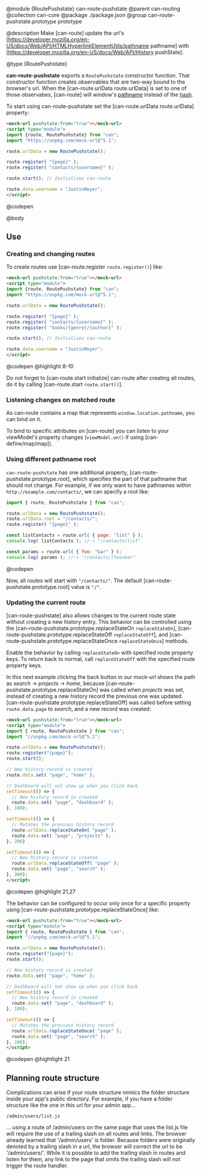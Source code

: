 @module {RoutePushstate} can-route-pushstate
@parent can-routing
@collection can-core
@package ./package.json
@group can-route-pushstate.prototype prototype

@description Make [can-route] update the
url's [https://developer.mozilla.org/en-US/docs/Web/API/HTMLHyperlinkElementUtils/pathname pathname] with
[https://developer.mozilla.org/en-US/docs/Web/API/History pushState].

@type {RoutePushstate}

  __can-route-pushstate__ exports a `RoutePushstate` constructor function. That constructor function creates observables that are
  two-way bound to the browser's url. When the [can-route.urlData route.urlData] is set to one of those observabes, [can-route]
  will window's [pathname](https://developer.mozilla.org/en-US/docs/Web/API/URLUtils.pathname) instead
  of the [hash](https://developer.mozilla.org/en-US/docs/Web/API/URLUtils.hash).

  To start using can-route-pushstate set the [can-route.urlData route.urlData] property:

  ```html
  <mock-url pushstate:from="true"></mock-url>
  <script type="module">
  import {route, RoutePushstate} from "can";
  import "https://unpkg.com/mock-url@^5.1";

  route.urlData = new RoutePushstate();

  route.register( "{page}" );
  route.register( "contacts/{username}" );

  route.start(); // Initializes can-route

  route.data.username = "JustinMeyer";
  </script>
  ```
  @codepen

@body

## Use

### Creating and changing routes

To create routes use [can-route.register `route.register()`] like:

```html
<mock-url pushstate:from="true"></mock-url>
<script type="module">
import {route, RoutePushstate} from "can";
import "https://unpkg.com/mock-url@^5.1";

route.urlData = new RoutePushstate();

route.register( "{page}" );
route.register( "contacts/{username}" );
route.register( "books/{genre}/{author}" );

route.start(); // Initializes can-route

route.data.username = "JustinMeyer";
</script>
```
@codepen
@highlight 8-10

Do not forget to [can-route.start initialize] can-route after creating all routes, do it by calling [can-route.start `route.start()`].

### Listening changes on matched route

As can-route contains a map that represents `window.location.pathname`, you can bind on it.

To bind to specific attributes on [can-route] you can listen to your viewModel's property changes (`viewModel.on()` if using [can-define/map/map]).

### Using different pathname root

`can-route-pushstate` has one additional property, [can-route-pushstate.prototype.root], which specifies the part of that pathname that should not change. For example, if we only want to have pathnames within `http://example.com/contacts/`, we can specify a root like:

```js
import { route, RoutePushstate } from "can";

route.urlData = new RoutePushstate();
route.urlData.root = "/contacts/";
route.register( "{page}" );

const listContacts = route.url( { page: "list" } );
console.log( listContacts ); //-> "/contacts/list"

const params = route.url( { foo: "bar" } );
console.log( params ); //-> "/contacts/?foo=bar"

```
@codepen

Now, all routes will start with `"/contacts/"`. The default [can-route-pushstate.prototype.root] value is `"/"`.

### Updating the current route

[can-route-pushstate] also allows changes to the current route state without creating a new history entry. This behavior can be controlled using the [can-route-pushstate.prototype.replaceStateOn `replaceStateOn`], [can-route-pushstate.prototype.replaceStateOff `replaceStateOff`], and [can-route-pushstate.prototype.replaceStateOnce `replaceStateOnce`] methods.

Enable the behavior by calling `replaceStateOn` with specified route property keys. To return back to normal, call `replaceStateOff` with the specified route property keys.

In this next example clicking the back button in our mock-url shows the path as _search_ -> _projects_ -> _home_, because [can-route-pushstate.prototype.replaceStateOn] was called when _projects_ was set, instead of creating a new history record the previous one was updated. [can-route-pushstate.prototype.replaceStateOff] was called before setting `route.data.page` to _search_, and a new record was created:

```html
<mock-url pushstate:from="true"></mock-url>
<script type="module">
import { route, RoutePushstate } from "can";
import "//unpkg.com/mock-url@^5.1";

route.urlData = new RoutePushstate();
route.register("{page}");
route.start();

// New history record is created
route.data.set( "page", "home" );

// Dashboard will not show up when you click back
setTimeout(() => {
  // New history record is created
  route.data.set( "page", "dashboard" );
}, 100);

setTimeout(() => {
  // Mutates the previous history record
  route.urlData.replaceStateOn( "page" );
  route.data.set( "page", "projects" );
}, 200)

setTimeout(() => {
  // New history record is created
  route.urlData.replaceStateOff( "page" );
  route.data.set( "page", "search" );
}, 300);
</script>
```
@codepen
@highlight 21,27

The behavior can be configured to occur only once for a specific property using [can-route-pushstate.prototype.replaceStateOnce] like:

```html
<mock-url pushstate:from="true"></mock-url>
<script type="module">
import { route, RoutePushstate } from "can";
import "//unpkg.com/mock-url@^5.1";

route.urlData = new RoutePushstate();
route.register("{page}");
route.start();

// New history record is created
route.data.set( "page", "home" );

// Dashboard will not show up when you click back
setTimeout(() => {
  // New history record is created
  route.data.set( "page", "dashboard" );
}, 100);

setTimeout(() => {
  // Mutates the previous history record
  route.urlData.replaceStateOnce( "page" );
  route.data.set( "page", "search" );
}, 200);
</script>
```
@codepen
@hightlight 21


## Planning route structure

Complications can arise if your route structure mimics the folder structure inside your app's public directory.  For example, if you have a folder structure like the one in this url for your admin app...

`/admin/users/list.js`

... using a route of /admin/users on the same page that uses the list.js file will require the use of a trailing slash on all routes and links.  The browser already learned that '/admin/users' is folder.  Because folders were originally denoted by a trailing slash in a url, the browser will correct the url to be '/admin/users/'.  While it is possible to add the trailing slash in routes and listen for them, any link to the page that omits the trailing slash will not trigger the route handler.
